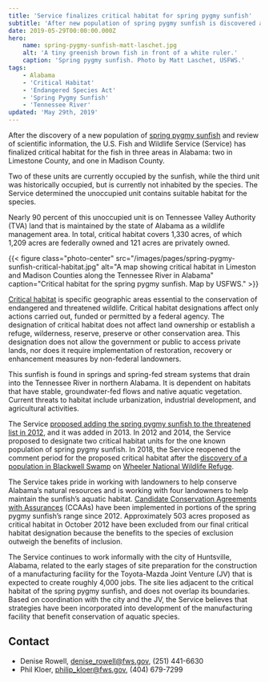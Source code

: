 ```yaml
---
title: 'Service finalizes critical habitat for spring pygmy sunfish'
subtitle: 'After new population of spring pygmy sunfish is discovered and review of scientific information'
date: 2019-05-29T00:00:00.000Z
hero:
    name: spring-pygmy-sunfish-matt-laschet.jpg
    alt: 'A tiny greenish brown fish in front of a white ruler.'
    caption: 'Spring pygmy sunfish. Photo by Matt Laschet, USFWS.'
tags:
    - Alabama
    - 'Critical Habitat'
    - 'Endangered Species Act'
    - 'Spring Pygmy Sunfish'
    - 'Tennessee River'
updated: 'May 29th, 2019'
---
```


After the discovery of a new population of [spring pygmy sunfish](/wildlife/fishes/spring-pygmy-sunfish/) and review of scientific information, the U.S. Fish and Wildlife Service (Service) has finalized critical habitat for the fish in three areas in Alabama: two in Limestone County, and one in Madison County.

Two of these units are currently occupied by the sunfish, while the third unit was historically occupied, but is currently not inhabited by the species. The Service determined the unoccupied unit contains suitable habitat for the species.

Nearly 90 percent of this unoccupied unit is on Tennessee Valley Authority (TVA) land that is maintained by the state of Alabama as a wildlife management area. In total, critical habitat covers 1,330 acres, of which 1,209 acres are federally owned and 121 acres are privately owned.

{{< figure class="photo-center" src="/images/pages/spring-pygmy-sunfish-critical-habitat.jpg" alt="A map showing critical habitat in Limeston and Madison Counties along the Tennessee River in Alabama" caption="Critical habitat for the spring pygmy sunfish. Map by USFWS." >}}

[Critical habitat](/endangered-species-act/critical-habitat/) is specific geographic areas essential to the conservation of endangered and threatened wildlife. Critical habitat designations affect only actions carried out, funded or permitted by a federal agency. The designation of critical habitat does not affect land ownership or establish a refuge, wilderness, reserve, preserve or other conservation area. This designation does not allow the government or public to access private lands, nor does it require implementation of restoration, recovery or enhancement measures by non-federal landowners.

This sunfish is found in springs and spring-fed stream systems that drain into the Tennessee River in northern Alabama. It is dependent on habitats that have stable, groundwater-fed flows and native aquatic vegetation. Current threats to habitat include urbanization, industrial development, and agricultural activities.

The Service [proposed adding the spring pygmy sunfish to the threatened list in 2012](/news/2012/10/service-proposes-to-protect-the-spring-pygmy-sunfish-and-designate-critical-habitat-under-the-endangered-species-act/), and it was added in 2013. In 2012 and 2014, the Service proposed to designate two critical habitat units for the one known population of spring pygmy sunfish. In 2018, the Service reopened the comment period for the proposed critical habitat after the [discovery of a population in Blackwell Swamp](/news/2018/11/new-population-of-spring-pygmy-sunfish-discovered/) on [Wheeler National Wildlife Refuge](https://www.fws.gov/refuge/wheeler/).

The Service takes pride in working with landowners to help conserve Alabama’s natural resources and is working with four landowners to help maintain the sunfish’s aquatic habitat. [Candidate Conservation Agreements with Assurances](/endangered-species-act/voluntary-conservation-tools/#candidate-conservation-agreement-with-assurances-ccaa-section) (CCAAs) have been implemented in portions of the spring pygmy sunfish’s range since 2012. Approximately 503 acres proposed as critical habitat in October 2012 have been excluded from our final critical habitat designation because the benefits to the species of exclusion outweigh the benefits of inclusion.

The Service continues to work informally with the city of Huntsville, Alabama, related to the early stages of site preparation for the construction of a manufacturing facility for the Toyota-Mazda Joint Venture (JV) that is expected to create roughly 4,000 jobs. The site lies adjacent to the critical habitat of the spring pygmy sunfish, and does not overlap its boundaries. Based on coordination with the city and the JV, the Service believes that strategies have been incorporated into development of the manufacturing facility that benefit conservation of aquatic species.

## Contact

- Denise Rowell, [denise_rowell@fws.gov](mailto:denise_rowell@fws.gov), (251) 441-6630
- Phil Kloer, [philip_kloer@fws.gov](mailto:philip_kloer@fws.gov), (404) 679-7299